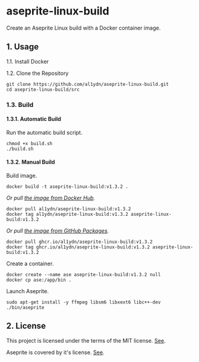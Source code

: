 # aseprite-linux-build
Create an Aseprite Linux build with a Docker container image.
## 1. Usage
1.1. Install Docker

1.2. Clone the Repository
```
git clone https://github.com/al1ydn/aseprite-linux-build.git
cd aseprite-linux-build/src
```
### 1.3. Build
#### 1.3.1. Automatic Build
Run the automatic build script.
```
chmod +x build.sh
./build.sh
```
#### 1.3.2. Manual Build
Build image.
```
docker build -t aseprite-linux-build:v1.3.2 .
```
*Or pull [the image from Docker Hub](https://hub.docker.com/r/al1ydn/aseprite-linux-build).*
```
docker pull al1ydn/aseprite-linux-build:v1.3.2
docker tag al1ydn/aseprite-linux-build:v1.3.2 aseprite-linux-build:v1.3.2
```
*Or pull [the image from GitHub Packages](https://github.com/users/al1ydn/packages/container/package/aseprite-linux-build).*
```
docker pull ghcr.io/al1ydn/aseprite-linux-build:v1.3.2
docker tag ghcr.io/al1ydn/aseprite-linux-build:v1.3.2 aseprite-linux-build:v1.3.2
```
Create a container.
```
docker create --name ase aseprite-linux-build:v1.3.2 null
docker cp ase:/app/bin .
```
Launch Aseprite.
```
sudo apt-get install -y ffmpeg libsm6 libxext6 libc++-dev
./bin/aseprite
```
## 2. License
This project is licensed under the terms of the MIT license. [See](https://github.com/al1ydn/aseprite-linux-build/blob/master/LICENSE.txt).

Aseprite is covered by it's license. [See](https://github.com/aseprite/aseprite).
